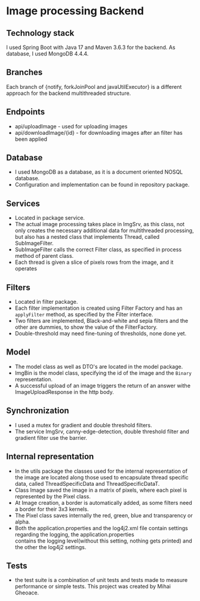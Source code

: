 # Image processing Backend

## Technology stack
I used Spring Boot with Java 17 and Maven 3.6.3 for the backend. As database, I used MongoDB 4.4.4.

## Branches
Each branch of {notify, forkJoinPool and javaUtilExecutor} is a different approach for the backend multithreaded structure.

## Endpoints
- api/uploadImage - used for uploading images
- api/downloadImage/{id} - for downloading images after an filter has been applied

## Database
- I used MongoDB as a database, as it is a document oriented NOSQL database.
- Configuration and implementation can be found in repository package.

## Services
- Located in package service.
- The actual image processing takes place in ImgSrv, as this class, not only creates the necessary additional data
for multithreaded processing, but also has a nested class that implements Thread, called SubImageFilter.
- SubImageFilter calls the correct Filter class, as specified in process method of parent class.
- Each thread is given a slice of pixels rows from the image, and it operates

## Filters
- Located in filter package.
- Each filter implementation is created using Filter Factory and has an ```applyFilter``` method,
as specified by the Filter interface.
- Two filters are implemented, Black-and-white and sepia filters and the other are dummies,
to show the value of the FilterFactory.
- Double-threshold may need fine-tuning of thresholds, none done yet.

## Model
- The model class as well as DTO's are located in the model package.
- ImgBin is the model class, specifying the id of the image and the ```Binary``` representation.
- A successful upload of an image triggers the return of an answer withe ImageUploadResponse in the http body.


## Synchronization
- I used a mutex for gradient and double threshold filters.
- The service ImgSrv, canny-edge-detection, double threshold filter and gradient filter use the barrier.

## Internal representation
- In the utils package the classes used for the internal representation of the image are located along
those used to encapsulate thread specific data, called ThreadSpecificData and ThreadSpecificDataT.
- Class Image saved the image in a matrix of pixels, where each pixel is represented by the Pixel class.
- At Image creation, a border is automatically added, as some filters need a border for their 3x3 kernels.
- The Pixel class saves internally the red, green, blue and transparency or alpha.
- Both the application.properties and the log4j2.xml file contain settings regarding the logging, the application.properties \
contains the logging level(without this setting, nothing gets printed) and the other the log4j2 settings.

## Tests
- the test suite is a combination of unit tests and tests made to measure performance or simple tests.
This project was created by Mihai Gheoace.
